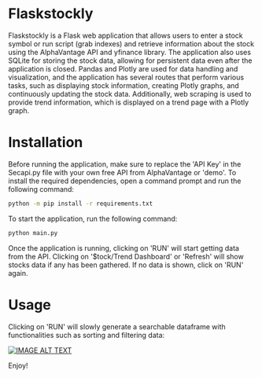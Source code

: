 # Flaskstockly

Flaskstockly is a Flask web application that allows users to enter a stock symbol or run script (grab indexes) and retrieve information about the stock using the AlphaVantage API and yfinance library. The application also uses SQLite for storing the stock data, allowing for persistent data even after the application is closed. Pandas and Plotly are used for data handling and visualization, and the application has several routes that perform various tasks, such as displaying stock information, creating Plotly graphs, and continuously updating the stock data. Additionally, web scraping is used to provide trend information, which is displayed on a trend page with a Plotly graph.

# Installation

Before running the application, make sure to replace the 'API Key' in the Secapi.py file with your own free API from AlphaVantage or 'demo'. To install the required dependencies, open a command prompt and run the following command:

```bash
python -m pip install -r requirements.txt
```

To start the application, run the following command:

```bash
python main.py
```

Once the application is running, clicking on 'RUN' will start getting data from the API. Clicking on '$tock/Trend Dashboard' or 'Refresh' will show stocks data if any has been gathered. If no data is shown, click on 'RUN' again.


# Usage

Clicking on 'RUN' will slowly generate a searchable dataframe with functionalities such as sorting and filtering data:

[![IMAGE ALT TEXT](http://img.youtube.com/vi/Axrrbg3YYGc/0.jpg)](http://www.youtube.com/watch?v=Axrrbg3YYGc "Get Insights into the Stock Market with FlaskStockly: A Comprehensive Flask Web App")


Enjoy!